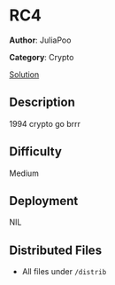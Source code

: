 # RC4

**Author**: JuliaPoo

**Category**: Crypto

[Solution](solve/solve.py)

## Description

1994 crypto go brrr

## Difficulty

Medium

## Deployment

NIL

## Distributed Files

- All files under `/distrib`
